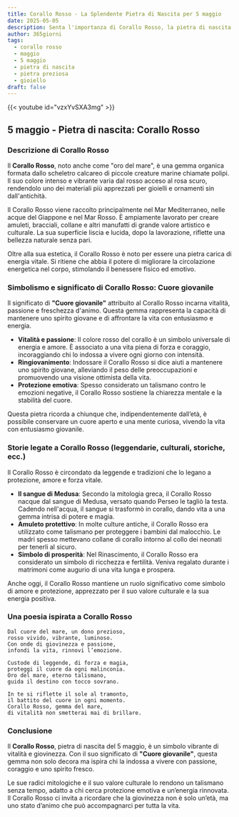 ```yaml
---
title: Corallo Rosso - La Splendente Pietra di Nascita per 5 maggio
date: 2025-05-05
description: Senta l'importanza di Corallo Rosso, la pietra di nascita di 5 maggio che simboleggia Cuore giovanile. Lasci che la sua bellezza e il suo significato illuminino la sua giornata.
author: 365giorni
tags:
  - corallo rosso
  - maggio
  - 5 maggio
  - pietra di nascita
  - pietra preziosa
  - gioiello
draft: false
---
```


{{< youtube id="vzxYvSXA3mg" >}}

## 5 maggio - Pietra di nascita: Corallo Rosso

### Descrizione di Corallo Rosso

Il **Corallo Rosso**, noto anche come "oro del mare", è una gemma organica formata dallo scheletro calcareo di piccole creature marine chiamate polipi. Il suo colore intenso e vibrante varia dal rosso acceso al rosa scuro, rendendolo uno dei materiali più apprezzati per gioielli e ornamenti sin dall'antichità.

Il Corallo Rosso viene raccolto principalmente nel Mar Mediterraneo, nelle acque del Giappone e nel Mar Rosso. È ampiamente lavorato per creare amuleti, bracciali, collane e altri manufatti di grande valore artistico e culturale. La sua superficie liscia e lucida, dopo la lavorazione, riflette una bellezza naturale senza pari.

Oltre alla sua estetica, il Corallo Rosso è noto per essere una pietra carica di energia vitale. Si ritiene che abbia il potere di migliorare la circolazione energetica nel corpo, stimolando il benessere fisico ed emotivo.

### Simbolismo e significato di Corallo Rosso: Cuore giovanile

Il significato di **"Cuore giovanile"** attribuito al Corallo Rosso incarna vitalità, passione e freschezza d'animo. Questa gemma rappresenta la capacità di mantenere uno spirito giovane e di affrontare la vita con entusiasmo e energia.

- **Vitalità e passione**: Il colore rosso del corallo è un simbolo universale di energia e amore. È associato a una vita piena di forza e coraggio, incoraggiando chi lo indossa a vivere ogni giorno con intensità.
- **Ringiovanimento**: Indossare il Corallo Rosso si dice aiuti a mantenere uno spirito giovane, alleviando il peso delle preoccupazioni e promuovendo una visione ottimista della vita.
- **Protezione emotiva**: Spesso considerato un talismano contro le emozioni negative, il Corallo Rosso sostiene la chiarezza mentale e la stabilità del cuore.

Questa pietra ricorda a chiunque che, indipendentemente dall’età, è possibile conservare un cuore aperto e una mente curiosa, vivendo la vita con entusiasmo giovanile.

### Storie legate a Corallo Rosso (leggendarie, culturali, storiche, ecc.)

Il Corallo Rosso è circondato da leggende e tradizioni che lo legano a protezione, amore e forza vitale.

- **Il sangue di Medusa**: Secondo la mitologia greca, il Corallo Rosso nacque dal sangue di Medusa, versato quando Perseo le tagliò la testa. Cadendo nell'acqua, il sangue si trasformò in corallo, dando vita a una gemma intrisa di potere e magia.
- **Amuleto protettivo**: In molte culture antiche, il Corallo Rosso era utilizzato come talismano per proteggere i bambini dal malocchio. Le madri spesso mettevano collane di corallo intorno al collo dei neonati per tenerli al sicuro.
- **Simbolo di prosperità**: Nel Rinascimento, il Corallo Rosso era considerato un simbolo di ricchezza e fertilità. Veniva regalato durante i matrimoni come augurio di una vita lunga e prospera.

Anche oggi, il Corallo Rosso mantiene un ruolo significativo come simbolo di amore e protezione, apprezzato per il suo valore culturale e la sua energia positiva.

### Una poesia ispirata a Corallo Rosso

```
Dal cuore del mare, un dono prezioso,  
rosso vivido, vibrante, luminoso.  
Con onde di giovinezza e passione,  
infondi la vita, rinnovi l’emozione.

Custode di leggende, di forza e magia,  
proteggi il cuore da ogni malinconia.  
Oro del mare, eterno talismano,  
guida il destino con tocco sovrano.

In te si riflette il sole al tramonto,  
il battito del cuore in ogni momento.  
Corallo Rosso, gemma del mare,  
di vitalità non smetterai mai di brillare.
```

### Conclusione

Il **Corallo Rosso**, pietra di nascita del 5 maggio, è un simbolo vibrante di vitalità e giovinezza. Con il suo significato di **"Cuore giovanile"**, questa gemma non solo decora ma ispira chi la indossa a vivere con passione, coraggio e uno spirito fresco.

Le sue radici mitologiche e il suo valore culturale lo rendono un talismano senza tempo, adatto a chi cerca protezione emotiva e un’energia rinnovata. Il Corallo Rosso ci invita a ricordare che la giovinezza non è solo un’età, ma uno stato d’animo che può accompagnarci per tutta la vita.